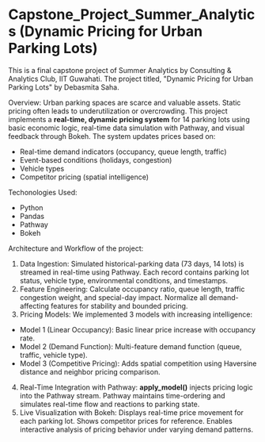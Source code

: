 # Capstone_Project_Summer_Analytics (Dynamic Pricing for Urban Parking Lots)
This is a final capstone project of Summer Analytics by Consulting & Analytics Club, IIT Guwahati. The project titled, "Dynamic Pricing for Urban Parking Lots" by Debasmita Saha. 

Overview:
Urban parking spaces are scarce and valuable assets. Static pricing often leads to underutilization or overcrowding. This project implements a **real-time, dynamic pricing system** for 14 parking lots using basic economic logic, real-time data simulation with Pathway, and visual feedback through Bokeh.
The system updates prices based on:
- Real-time demand indicators (occupancy, queue length, traffic)
- Event-based conditions (holidays, congestion)
- Vehicle types
- Competitor pricing (spatial intelligence)

Techonologies Used:
 - Python
 - Pandas
 - Pathway
 - Bokeh

Architecture and Workflow of the project:

1. Data Ingestion: Simulated historical-parking data (73 days, 14 lots) is streamed in real-time using Pathway. Each record contains parking lot status, vehicle type, environmental conditions, and timestamps.
2. Feature Engineering: Calculate occupancy ratio, queue length, traffic congestion weight, and special-day impact. Normalize all demand-affecting features for stability and bounded pricing.
3. Pricing Models: We implemented 3 models with increasing intelligence:
- Model 1 (Linear Occupancy): Basic linear price increase with occupancy rate.
- Model 2 (Demand Function): Multi-feature demand function (queue, traffic, vehicle type).
- Model 3 (Competitive Pricing): Adds spatial competition using Haversine distance and neighbor pricing comparison.
4. Real-Time Integration with Pathway: **apply_model()** injects pricing logic into the Pathway stream. Pathway maintains time-ordering and simulates real-time flow and reactions to parking state.
5. Live Visualization with Bokeh: Displays real-time price movement for each parking lot. Shows competitor prices for reference. Enables interactive analysis of pricing behavior under varying demand patterns.

